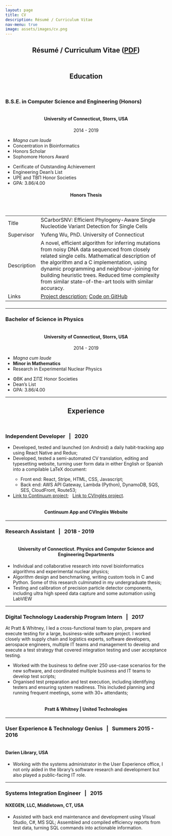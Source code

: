 ```yaml
---
layout: page
title: CV
description: Résumé / Curriculum Vitae
nav-menu: true
image: assets/images/cv.png
---
```


<!-- Main -->
<div id="main" class="alt">

<!-- Header -->
<section id="one">
	<div class="inner">
		<header class="major">
			<h1>Résumé / Curriculum Vitae (<a href="/assets/oldhamCV.pdf" download>PDF</a>)</h1>
		</header>

<!--Education -->
<header class="major">
<h2 id="content">Education</h2>
</header>
<h3>B.S.E. in Computer Science and Engineering (Honors)</h3>
<div class="row">
<div class="4u 12u$(medium)">
	<div style="width:8em;margin:auto">
	  <span class="image"><img src="{% link assets/images/oak-leaf-white.png %}" alt="" /></span>
	</div>
	<h4 style="text-align:center">University of Connecticut, Storrs, USA</h4>
	<p style="text-align:center">2014 - 2019</p>
</div>
	<div class="4u 12u$(medium)">
		<ul class="alt">
			<li><em>Magna cum laude</em></li>
			<li>Concentration in Bioinformatics</li>
			<li>Honors Scholar</li>
			<li>Sophomore Honors Award</li>
		</ul>
	</div>
	<div class="4u 12u$(medium)">
		<ul class="alt">
		  <li>Cerificate of Outstanding Achievement</li>
			<li>Engineering Dean’s List</li>
			<li>UPE and ΤΒΠ Honor Societies</li>
			<li>GPA: 3.86/4.00</li>
		</ul>
	</div>
</div>

<!--Thesis-->

<div class="box">
	<header class="major"><h4>Honors Thesis</h4></header>
	<div class="table-wrapper">
		<table>
			<tbody>
				<tr>
					<td>Title</td>
					<td>SCarborSNV: Efficient Phylogeny-Aware Single Nucleotide Variant Detection for Single Cells</td>
				</tr>
				<tr>
					<td>Supervisor</td>
					<td>Yufeng Wu, PhD. University of Connecticut</td>
				</tr>
				<tr>
					<td>Description</td>
					<td>A novel, efficient algorithm for inferring mutations from noisy DNA data sequenced from closely
related single cells. Mathematical description of the algorithm and a C implementation, using
dynamic programming and neighbour-joining for building heuristic trees. Reduced time complexity
from similar state-of-the-art tools with similar accuracy.</td>
				</tr>
				<tr>
					<td>Links</td>
					<td><a href="{% post_url 2019-10-1-scarborsnv %}">Project description</a>; <a href="https://github.com/coldham10/SCarborSNV" target="_blank">Code on GitHub</a></td>
				</tr>
			</tbody>
			<tfoot>
				<tr>
					<td colspan="2"></td>
				</tr>
			</tfoot>
		</table>
	</div>
</div>

<hr/>

<!--Degree 2 -->
<h3>Bachelor of Science in Physics</h3>
<div class="row">
<div class="4u 12u$(medium)">
	<div style="width:8em;margin:auto">
	  <span class="image"><img src="{% link assets/images/oak-leaf-white.png %}" alt="" /></span>
	</div>
	<h4 style="text-align:center">University of Connecticut, Storrs, USA</h4>
	<p style="text-align:center">2014 - 2019</p>
</div>
	<div class="4u 12u$(medium)">
		<ul class="alt">
			<li><em>Magna cum laude</em></li>
			<li><strong>Minor in Mathematics</strong></li>
			<li>Research in Experimental Nuclear Physics</li>
		</ul>
	</div>
	<div class="4u 12u$(medium)">
		<ul class="alt">
		  <li>ΦΒΚ and ΣΠΣ Honor Societies</li>
			<li>Dean’s List</li>
			<li>GPA: 3.86/4.00</li>
		</ul>
	</div>
</div>

<hr class="major" />

<!--Experience -->
<header class="major">
<h2 id="content">Experience</h2>
</header>
<h3>Independent Developer &nbsp; | &nbsp; 2020</h3>
<div class="row">
	<div class="8u 12u$(medium)">
		<ul class="alt">
			<li>Developed, tested and launched (on Android) a daily habit-tracking app using React Native and Redux;</li>
			<li>Developed, tested a semi-automated CV translation, editing and typesetting website, turning user form
data in either English or Spanish into a compilable LaTeX document:</li>
			<ul>
			<li>Front end: React, Stripe, HTML, CSS, Javascript;</li>
			<li>Back end: AWS API Gateway, Lambda (Python), DynamoDB, SQS, SES, CloudFront, Route53;</li>
			</ul>
			<li><a href="{% post_url 2021-1-1-continuum %}">Link to Continuum project</a>; &nbsp; <a href="{% post_url 2020-6-1-cvingles %}">Link to CVInglés project</a>.</li>
		</ul>
	</div>
	<div class="4u 12u$(medium)">
		<div style="width:8em;margin:auto">
		  <span class="image"><img src="{% link assets/images/tripconey.svg %}" alt="" /></span>
		</div>
		<h4  style="text-align:center">Continuum App and CVInglés Website</h4>
	</div>
</div>

<hr class="major" />

<!--Job 2 -->

<h3>Research Assistant &nbsp; | &nbsp; 2018 - 2019</h3>
<div class="row">
<div class="4u 12u$(medium)">
	<div style="width:8em;margin:auto">
		<span class="image"><img src="{% link assets/images/oak-leaf-white.png %}" alt="" /></span>
	</div>
	<h4 style="text-align:center">University of Connecticut. Physics and Computer Science and Engineering Departments</h4>
</div>
	<div class="8u 12u$(medium)">
		<ul class="alt">
			<li>Individual and collaborative research into novel bioinformatics algorithms and experimental nuclear physics;</li>
			<li>Algorithm design and benchmarking, writing custom tools in C and Python. Some of this research culminated in my undergraduate thesis;</li>
			<li>Testing and calibration of precision particle detector components, including ultra high speed data capture and some automation using LabVIEW</li>
		</ul>
	</div>
</div>

<hr class="major" />

<!--Job 3 -->

<h3>Digital Technology Leadership Program Intern &nbsp; | &nbsp; 2017</h3>
<div class="row">
	<div class="8u 12u$(medium)">
	<p>At Pratt &amp; Whitney, I led a cross-functional team to plan, prepare and execute testing for a large,
business-wide software project. I worked closely with supply chain and logistics experts, software developers,
aerospace engineers, multiple IT teams and management to develop and execute a test strategy that covered
integration testing and user acceptance testing.</p>
		<ul class="alt">
			<li>Worked with the business to define over 250 use-case scenarios for the new software, and coordinated
multiple business and IT teams to develop test scripts;</li>
			<li>Organised test preparation and test execution, including identifying testers and ensuring system readiness.
This included planning and running frequent meetings, some with 30+ attendants;</li>
		</ul>
	</div>
	<div class="4u 12u$(medium)">
		<div style="width:8em;margin:auto">
			<span class="image fit"><img src="{% link assets/images/United_Technologies.svg %}" alt="" /></span>
		</div>
		<h4 style="text-align:center">Pratt &amp; Whitney | United Technologies</h4>
	</div>
</div>

<hr class="major" />

<!--Job 4-->

<h3>User Experience & Technology Genius &nbsp; | &nbsp; Summers 2015 - 2016</h3>
<div class="row">
<div class="4u 12u$(medium)">
	<div style="width:8em;margin:auto">
		<span class="image"><img src="{% link assets/images/Darien_logo.png %}" alt="" /></span>
	</div>
</div>
	<div class="8u 12u$(medium)">
	<h4>Darien Library, USA</h4>
		<ul class="alt">
			<li>Working with the systems administrator in the User Experience office, I not only aided in the library’s
software research and development but also played a public-facing IT role.</li>
		</ul>
	</div>
</div>

<hr class="major" />

<h3>Systems Integration Engineer &nbsp; | &nbsp; 2015</h3>
<div class="row">
	<div class="8u 12u$(medium)">
	<h4>NXEGEN, LLC, Middletown, CT, USA</h4>
		<ul class="alt">
			<li>Assisted with back end maintenance and development using Visual Studio, C#, MS SQL; Assembled and
compiled efficiency reports from test data, turning SQL commands into actionable information.</li>
		</ul>
	</div>
	<div class="4u 12u$(medium)">
	<div style="width:8em;margin:auto">
		<span class="image"><img src="{% link assets/images/nxegen2.png %}" alt="" /></span>
	</div>
	</div>
</div>

